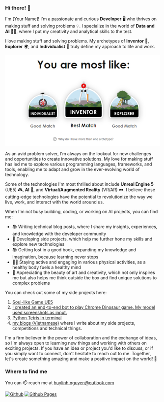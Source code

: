 ### Hi there! 👋

I'm [Your Name]! I'm a passionate and curious **Developer** 🖥️ who thrives on making stuff and solving problems 💡. I specialize in the world of **Data and AI** 🧠🤖, where I put my creativity and analytical skills to the test. 

I love making stuff and solving problems. My archetypes of **Inventor** 🔧, **Explorer** 🌍, and **Individualist** 🦄 truly define my approach to life and work.

![My Trait](/my-trait.png)

As an avid problem solver, I'm always on the lookout for new challenges and opportunities to create innovative solutions. My love for making stuff has led me to explore various programming languages, frameworks, and tools, enabling me to adapt and grow in the ever-evolving world of technology.

Some of the technologies I'm most thrilled about include **Unreal Engine 5** (UE5) 🎮, **AI** 🤖, and **Virtual/Augmented Reality** (VR/AR) 🕶️. I believe these cutting-edge technologies have the potential to revolutionize the way we live, work, and interact with the world around us.

When I'm not busy building, coding, or working on AI projects, you can find me:

- 📚 Writing technical blog posts, where I share my insights, experiences, and knowledge with the developer community
- 🚀 Developing side projects, which help me further hone my skills and explore new technologies
- 📚 Getting lost in a good book, expanding my knowledge and imagination, because learning never stops
- 🏃‍♂️ Staying active and engaging in various physical activities, as a healthy body fuels a healthy mind
- 🎨 Appreciating the beauty of art and creativity, which not only inspires me but also helps me think outside the box and find unique solutions to complex problems

You can check out some of my side projects here:

1. [Soul-like Game UE5]([https://github.com/yourusername/project1](https://github.com/Tulip4attoo/Soul-like-Game-UE5))
2. [I created an end-to-end bot to play Chrome Dinosaur game. My model used screenshots as input.](https://github.com/Tulip4attoo/chrome_trex)
3. [Python Tetris in terminal](https://github.com/yourusername/project3)
4. [my blogs (Vietnamese)](https://tulip4attoo.github.io/) where I write about my side projects, competitions and technical things.


I'm a firm believer in the power of collaboration and the exchange of ideas, so I'm always open to learning new things and working with others on exciting projects. If you have an idea or project you'd like to discuss, or if you simply want to connect, don't hesitate to reach out to me. Together, let's create something amazing and make a positive impact on the world! 🚀

### Where to find me
You can 📫 reach me at huylinh.nguyen@outlook.com 

<p>
<a href="https://github.com/tulip4attoo" target="_blank"><img alt="Github" src="https://img.shields.io/badge/GitHub-%2312100E.svg?&style=for-the-badge&logo=Github&logoColor=white" /></a> 
<a href="https://tulip4attoo.github.io/" target="_blank"><img alt="Github Pages" src="https://img.shields.io/static/v1?style=for-the-badge&message=GitHub+Pages&color=222222&logo=GitHub+Pages&logoColor=FFFFFF&label=" /></a>
</p>
